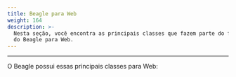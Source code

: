 ```yaml
---
title: Beagle para Web
weight: 164
description: >-
  Nesta seção, você encontra as principais classes que fazem parte do framework
  do Beagle para Web.
---
```


---

O Beagle possui essas principais classes para Web: [](https://docs.usebeagle.io/v/v1.0-en/resources/customization/beagle-para-web/customized-actions)
